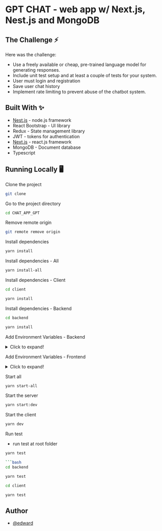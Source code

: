 # GPT CHAT - web app w/ Next.js, Nest.js and MongoDB

## The Challenge ⚡️

Here was the challenge:

- Use a freely available or cheap, pre-trained language model for generating responses.
- Include unit test setup and at least a couple of tests for your system.
- User must login and registration
- Save user chat history 
- Implement rate limiting to prevent abuse of the chatbot system.

## Built With ✨

- [Nest.js](https://nestjs.com/) - node.js framework
- React Bootstrap - UI library
- Redux - State management library
- JWT - tokens for authentication
- [Next.js](https://nextjs.org/) - react.js framework
- MongoDB - Document database
- Typescript

## Running Locally 🖥️

Clone the project

```bash
git clone
```

Go to the project directory

```bash
cd CHAT_APP_GPT
```

Remove remote origin

```bash
git remote remove origin
```

Install dependencies

```bash
yarn install
```

Install dependencies - All

```bash
yarn install-all
```

Install dependencies - Client

```bash
cd client
```

```bash
yarn install
```

Install dependencies - Backend

```bash
cd backend
```

```bash
yarn install
```

Add Environment Variables - Backend

<details>
  <summary>Click to expand!</summary>
  
  - `MONGODB_URL` 
  - `JWT_SECRET`
  - `CLIENT_URL` : 'DEV' or 'PROD'
  - `OPENAI_ORGANIZATION`
  - `OPENAI_API_KEY`

</details>

Add Environment Variables - Frontend

<details>
  <summary>Click to expand!</summary>

  - `CLIENT_URL` : 'DEV' or 'PROD'

</details>

Start all

```bash
yarn start-all
```

Start the server

```bash
yarn start:dev
```

Start the client

```bash
yarn dev
```

Run test
- run test at root folder
```bash
yarn test 

```bash
cd backend
```

```bash
yarn test
```

```bash
cd client
```

```bash
yarn test
```

## Author

- [@edward](https://github.com/tpazyot127)
